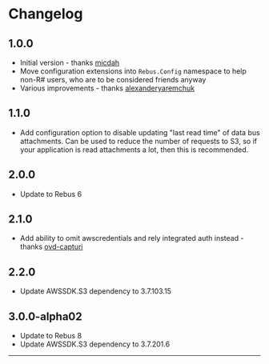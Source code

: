 # Changelog

## 1.0.0
* Initial version - thanks [micdah]
* Move configuration extensions into `Rebus.Config` namespace to help non-R# users, who are to be considered friends anyway
* Various improvements - thanks [alexanderyaremchuk]

## 1.1.0
* Add configuration option to disable updating "last read time" of data bus attachments. Can be used to reduce the number of requests to S3, so if your application is read attachments a lot, then this is recommended.

## 2.0.0
* Update to Rebus 6

## 2.1.0
* Add ability to omit awscredentials and rely integrated auth instead - thanks [ovd-capturi]

## 2.2.0
* Update AWSSDK.S3 dependency to 3.7.103.15

## 3.0.0-alpha02
* Update to Rebus 8
* Update AWSSDK.S3 dependency to 3.7.201.6

---

[alexanderyaremchuk]: https://github.com/alexanderyaremchuk
[micdah]: https://github.com/micdah
[ovd-capturi]: https://github.com/ovd-capturi